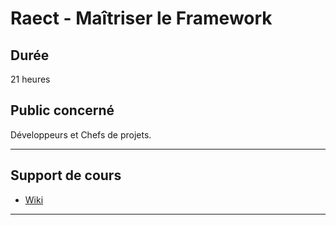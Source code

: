 # Raect - Maîtriser le Framework

## Durée

21 heures

## Public concerné

Développeurs et Chefs de projets.

___

## Support de cours

* [Wiki](https://github.com/seeren-training/React/wiki)

___